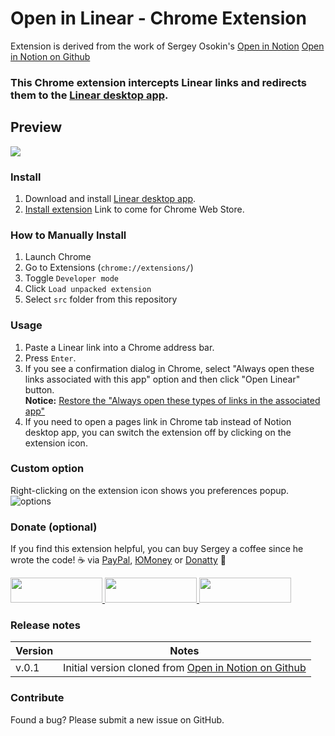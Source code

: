 Open in Linear - Chrome Extension
======================
Extension is derived from the work of Sergey Osokin's 
[Open in Notion](https://chrome.google.com/webstore/detail/open-in-notion/kjemindnkfgkkfdekkinfamjahhlemca?hl=en)
[Open in Notion on Github](https://github.com/creold/open-in-notion)

### This Chrome extension intercepts Linear links and redirects them to the [Linear desktop app](https://linear.app/download).   

## Preview
![](https://i.ibb.co/PchgH6N/Frame-2.jpg)

### Install
1. Download and install [Linear desktop app](https://linear.app/download).
2. [Install extension]() Link to come for Chrome Web Store.

### How to Manually Install
1. Launch Chrome
2. Go to Extensions (`chrome://extensions/`)
3. Toggle `Developer mode`
4. Click `Load unpacked extension`
5. Select `src` folder from this repository

### Usage
1. Paste a Linear link into a Chrome address bar.
2. Press `Enter`.
3. If you see a confirmation dialog in Chrome, select "Always open these links associated with this app" option and then click "Open Linear" button.   
	**Notice:** [Restore the "Always open these types of links in the associated app"](https://superuser.com/questions/1481851/disable-chrome-to-ask-for-confirmation-to-open-external-application-everytime)
4. If you need to open a pages link in Chrome tab instead of Notion desktop app, you can switch the extension off by clicking on the extension icon.

### Custom option
Right-clicking on the extension icon shows you preferences popup.   
![options](https://i.ibb.co/cyMjDSd/Frame-3.jpg)

### Donate (optional)
If you find this extension helpful, you can buy Sergey a coffee since he wrote the code!
☕️ via [PayPal], [ЮMoney] or [Donatty] 🙂  

[PayPal]: https://paypal.me/osokin/3usd
[ЮMoney]: https://yoomoney.ru/to/410011149615582
[Donatty]: https://donatty.com/sergosokin

<a href="https://paypal.me/osokin/3usd">
  <img width="147" height="40" src="https://i.ibb.co/Z8Wd8Sn/paypal-badge.png" >
</a>

<a href="https://yoomoney.ru/to/410011149615582">
  <img width="147" height="40" src="https://i.ibb.co/448NHjM/yoomoney-badge.png" >
</a>

<a href="https://donatty.com/sergosokin">
  <img width="147" height="40" src="https://i.ibb.co/p2Qj9Fr/donatty-badge.png" >
</a>

### Release notes 

| Version | Notes |
| --- | --- |
| v.0.1 | Initial version cloned from [Open in Notion on Github](https://github.com/creold/open-in-notion)

### Contribute

Found a bug? Please submit a new issue on GitHub.
